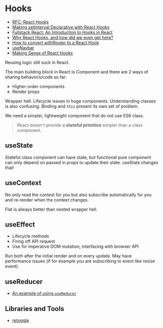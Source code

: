 # Hooks

* [RFC: React Hooks](https://github.com/reactjs/rfcs/pull/68)
* [Making setInterval Declarative with React Hooks](https://overreacted.io/making-setinterval-declarative-with-react-hooks/)
* [Fullstack React: An Introduction to Hooks in React](https://www.fullstackreact.com/articles/an-introduction-to-hooks-in-react/)
* [Why React Hooks, and how did we even get here?](https://medium.freecodecamp.org/why-react-hooks-and-how-did-we-even-get-here-aa5ed5dc96af)
* [How to convert withRouter to a React Hook](https://itnext.io/how-to-convert-withrouter-to-a-react-hook-f7babe0be79b)
* [useNavbar](https://frontarm.com/demoboard/?id=6bafab26-0391-48ae-80ff-38dbf8cefafa)
* [Making Sense of React Hooks](https://medium.com/@dan_abramov/making-sense-of-react-hooks-fdbde8803889)

Reusing logic still suck in React.

The main building block in React is Component and there are 2 ways of sharing behaviors/code so far:

* Higher-order components
* Render props

Wrapper hell. Lifecycle issues in huge components. Understanding classes is also confusing. Binding and `this` present its own set of problem.

We need a simpler, lightweight component that do not use ES6 class.

> React doesn't provide a **stateful primitive** simpler than a class component.

## useState

Stateful class component can have state, but functional pure component can only depend on passed in props to update their state. useState changes that!

## useContext

No only read the context for you but also subscribe automatically for you and re-render when the context changes.

Flat is always better than nested wrapper hell.

## useEffect

* Lifecycle methods
* Firing off API request
* Use for imperative DOM mutation, interfacing with browser API

Run both after the initial render and on every update. May have performance issues (if for example you are subscribing to event like resize event).

## useReducer

* [An example of using `useReducer`](https://medium.com/@diegoalmesp/not-another-reactjs-hooks-post-823f2d5d6ba4)

## Libraries and Tools

* [retoggle](https://github.com/Raathigesh/retoggle)